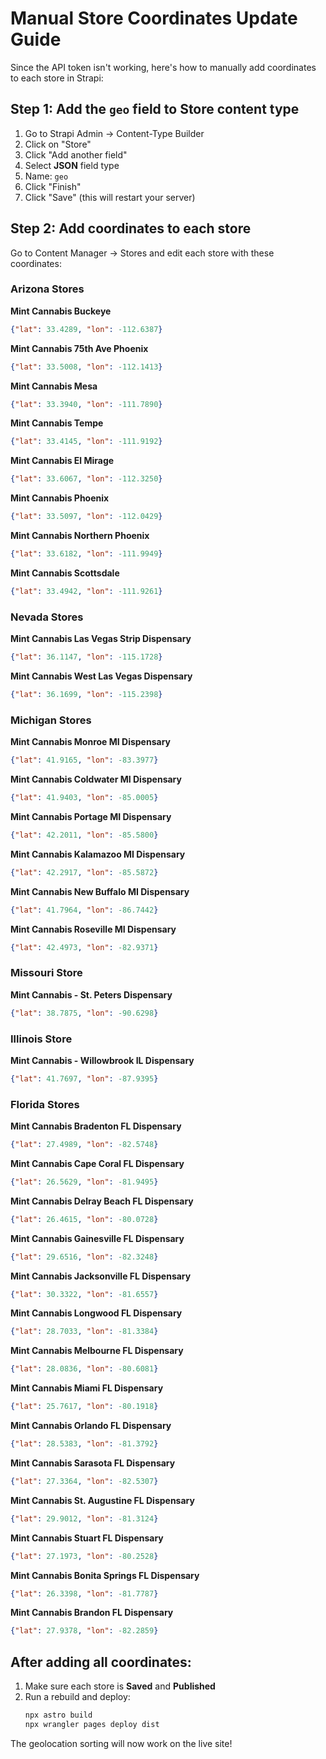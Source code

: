 # Manual Store Coordinates Update Guide

Since the API token isn't working, here's how to manually add coordinates to each store in Strapi:

## Step 1: Add the `geo` field to Store content type

1. Go to Strapi Admin → Content-Type Builder
2. Click on "Store"
3. Click "Add another field"
4. Select **JSON** field type
5. Name: `geo`
6. Click "Finish"
7. Click "Save" (this will restart your server)

## Step 2: Add coordinates to each store

Go to Content Manager → Stores and edit each store with these coordinates:

### Arizona Stores

**Mint Cannabis Buckeye**
```json
{"lat": 33.4289, "lon": -112.6387}
```

**Mint Cannabis 75th Ave Phoenix**
```json
{"lat": 33.5008, "lon": -112.1413}
```

**Mint Cannabis Mesa**
```json
{"lat": 33.3940, "lon": -111.7890}
```

**Mint Cannabis Tempe**
```json
{"lat": 33.4145, "lon": -111.9192}
```

**Mint Cannabis El Mirage**
```json
{"lat": 33.6067, "lon": -112.3250}
```

**Mint Cannabis Phoenix**
```json
{"lat": 33.5097, "lon": -112.0429}
```

**Mint Cannabis Northern Phoenix**
```json
{"lat": 33.6182, "lon": -111.9949}
```

**Mint Cannabis Scottsdale**
```json
{"lat": 33.4942, "lon": -111.9261}
```

### Nevada Stores

**Mint Cannabis Las Vegas Strip Dispensary**
```json
{"lat": 36.1147, "lon": -115.1728}
```

**Mint Cannabis West Las Vegas Dispensary**
```json
{"lat": 36.1699, "lon": -115.2398}
```

### Michigan Stores

**Mint Cannabis Monroe MI Dispensary**
```json
{"lat": 41.9165, "lon": -83.3977}
```

**Mint Cannabis Coldwater MI Dispensary**
```json
{"lat": 41.9403, "lon": -85.0005}
```

**Mint Cannabis Portage MI Dispensary**
```json
{"lat": 42.2011, "lon": -85.5800}
```

**Mint Cannabis Kalamazoo MI Dispensary**
```json
{"lat": 42.2917, "lon": -85.5872}
```

**Mint Cannabis New Buffalo MI Dispensary**
```json
{"lat": 41.7964, "lon": -86.7442}
```

**Mint Cannabis Roseville MI Dispensary**
```json
{"lat": 42.4973, "lon": -82.9371}
```

### Missouri Store

**Mint Cannabis - St. Peters Dispensary**
```json
{"lat": 38.7875, "lon": -90.6298}
```

### Illinois Store

**Mint Cannabis - Willowbrook IL Dispensary**
```json
{"lat": 41.7697, "lon": -87.9395}
```

### Florida Stores

**Mint Cannabis Bradenton FL Dispensary**
```json
{"lat": 27.4989, "lon": -82.5748}
```

**Mint Cannabis Cape Coral FL Dispensary**
```json
{"lat": 26.5629, "lon": -81.9495}
```

**Mint Cannabis Delray Beach FL Dispensary**
```json
{"lat": 26.4615, "lon": -80.0728}
```

**Mint Cannabis Gainesville FL Dispensary**
```json
{"lat": 29.6516, "lon": -82.3248}
```

**Mint Cannabis Jacksonville FL Dispensary**
```json
{"lat": 30.3322, "lon": -81.6557}
```

**Mint Cannabis Longwood FL Dispensary**
```json
{"lat": 28.7033, "lon": -81.3384}
```

**Mint Cannabis Melbourne FL Dispensary**
```json
{"lat": 28.0836, "lon": -80.6081}
```

**Mint Cannabis Miami FL Dispensary**
```json
{"lat": 25.7617, "lon": -80.1918}
```

**Mint Cannabis Orlando FL Dispensary**
```json
{"lat": 28.5383, "lon": -81.3792}
```

**Mint Cannabis Sarasota FL Dispensary**
```json
{"lat": 27.3364, "lon": -82.5307}
```

**Mint Cannabis St. Augustine FL Dispensary**
```json
{"lat": 29.9012, "lon": -81.3124}
```

**Mint Cannabis Stuart FL Dispensary**
```json
{"lat": 27.1973, "lon": -80.2528}
```

**Mint Cannabis Bonita Springs FL Dispensary**
```json
{"lat": 26.3398, "lon": -81.7787}
```

**Mint Cannabis Brandon FL Dispensary**
```json
{"lat": 27.9378, "lon": -82.2859}
```

## After adding all coordinates:

1. Make sure each store is **Saved** and **Published**
2. Run a rebuild and deploy:
   ```bash
   npx astro build
   npx wrangler pages deploy dist
   ```

The geolocation sorting will now work on the live site!

